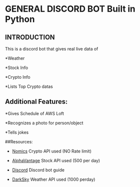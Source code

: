 # GENERAL DISCORD BOT Built in Python

## INTRODUCTION
This is a discord bot that gives real live data of

*Weather

*Stock Info

*Crypto Info

*Lists Top Crypto datas

## Additional Features:

*Gives Schedule of AWS Loft

*Recognizes a photo for person/object

*Tells jokes



##Resources:

* [Nomics](https://docs.nomics.com/#section/SDKs-and-Libraries/Community-Submissions) Crypto API used (NO Rate limit)

* [AlphaVantage](https://www.alphavantage.co/) Stock API used (500 per day)

* [Discord](https://discordapp.com/developers/docs/intro) Discord bot guide

* [DarkSky](https://darksky.net/dev/docs#overview) Weather API used (1000 perday)
